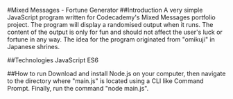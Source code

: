 #Mixed Messages - Fortune Generator
##Introduction
A very simple JavaScript program written for Codecademy's Mixed Messages portfolio project. The program will display a randomised output when it runs. The content of the output is only for fun and should not affect the user's luck or fortune in any way. The idea for the program originated from "omikuji" in Japanese shrines.

##Technologies
JavaScript ES6

##How to run
Download and install Node.js on your computer, then navigate to the directory where "main.js" is located using a CLI like Command Prompt. Finally, run the command "node main.js".